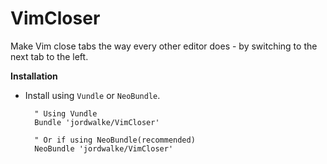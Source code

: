 VimCloser
=========

Make Vim close tabs the way every other editor does - by switching to the next tab to the left.


**Installation**

- Install using `Vundle` or `NeoBundle`.

        " Using Vundle
        Bundle 'jordwalke/VimCloser'

        " Or if using NeoBundle(recommended)
        NeoBundle 'jordwalke/VimCloser'

